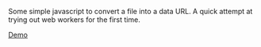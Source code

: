 Some simple javascript to convert a file into a data URL. A quick attempt at trying out web workers for the first time.

[Demo](https://alorel.github.io/js-file-to-data-url)
